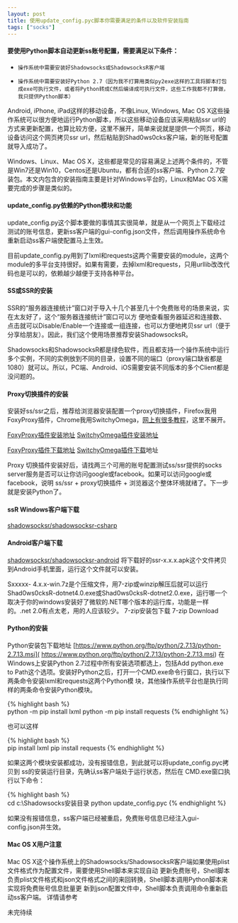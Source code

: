 ```yaml
---
layout: post
title: 使用update_config.pyc脚本你需要满足的条件以及软件安装指南
tags: ["socks"]
---
```


#### 要使用Python脚本自动更新ss账号配置，需要满足以下条件：

-     操作系统中需要安装好Shadowsocks或ShadowsocksR客户端
-     操作系统中需要安装好Python 2.7（因为我不打算用类似py2exe这样的工具将脚本打包成exe可执行文件，或者将Python转成C然后编译成可执行文件，这些工作我都不打算做，我只提供Python脚本）

Android, iPhone, iPad这样的移动设备，不像Linux, Windows, Mac OS X这些操作系统可以很方便地运行Python脚本，所以这些移动设备应该采用粘贴ssr url的方式来更新配置，也算比较方便，这里不展开，简单来说就是提供一个网页，移动设备访问这个网页拷贝ssr url，然后粘贴到Shad0ws0cks客户端，新的账号配置就导入成功了。

Windows、Linux、Mac OS X，这些都是常见的容易满足上述两个条件的，不管是Win7还是Win10，Centos还是Ubuntu，都有合适的ss客户端、Python 2.7安装包。本文内包含的安装指南主要是针对Windows平台的，Linux和Mac OS X需要完成的步骤是类似的。

#### update_config.py依赖的Python模块和功能

update_config.py这个脚本要做的事情其实很简单，就是从一个网页上下载经过测试的账号信息，更新ss客户端的gui-config.json文件，然后调用操作系统命令重新启动ss客户端使配置马上生效。

目前update_config.py用到了lxml和requests这两个需要安装的module，这两个module的多平台支持很好。如果有需要，去掉lxml和requests，只用urllib改改代码也是可以的，依赖越少越便于支持各种平台。

#### SS或SSR的安装

SSR的“服务器连接统计”窗口对于导入十几个甚至几十个免费账号的场景来说，实在太友好了，这个“服务器连接统计”窗口可以方 便地查看服务器延迟和连接数、点击就可以Disable/Enable一个连接或一组连接，也可以方便地拷贝ssr url（便于分享给朋友）。因此，我们这个使用场景推荐安装ShadowsocksR。

Shadowsocks和ShadowsocksR都是绿色软件，而且都支持一个操作系统中运行多个实例，不同的实例放到不同的目录，设置不同的端口（proxy端口缺省都是 1080）就可以。所以，PC端、Android、iOS需要安装不同版本的多个Client都是没问题的。


#### Proxy切换插件的安装
安装好ss/ssr之后，推荐给浏览器安装配置一个proxy切换插件，Firefox我用FoxyProxy插件，Chrome我用SwitchyOmega，[网上有很多教程](https://doub.bid/ss-jc26/)，这里不展开。

[FoxyProxy插件安装地址](https://addons.mozilla.org/en-US/firefox/addon/foxyproxy-standard/) [SwitchyOmega插件安装地址](https://chrome.google.com/webstore/detail/proxy-switchyomega/padekgcemlokbadohgkifijomclgjgif?hl=zh-CN)

[FoxyProxy插件下载地址](https://addons.cdn.mozilla.net/user-media/addons/2464/foxyproxy_standard-4.6.5-fx+sm+tb.xpi) [SwitchyOmega插件下载](https://github.com/FelisCatus/SwitchyOmega/releases)地址

Proxy 切换插件安装好后，请找两三个可用的账号配置测试ss/ssr提供的socks server服务是否可以让你访问google或facebook。如果可以访问google或facebook，说明 ss/ssr + proxy切换插件 + 浏览器这个整体环境就绪了。下一步就是安装Python了。

#### ssR Windows客户端下载
[shadowsocksr/shadowsocksr-csharp](https://github.com/shadowsocksr/shadowsocksr-csharp/releases)

#### Android客户端下载
[shadowsocksr/shadowsocksr-android](https://github.com/shadowsocksr/shadowsocksr-android/releases)
将下载好的ssr-x.x.x.apk这个文件拷贝到Android手机里面，运行这个文件就可以安装。

Sxxxxx- 4.x.x-win.7z是个压缩文件，用7-zip或winzip解压后就可以运行Shad0ws0cksR-dotnet4.0.exe或Shad0ws0cksR-dotnet2.0.exe，运行哪一个取决于你的windows安装好了微软的.NET哪个版本的运行库，功能是一样的。.net 2.0有点太老，用的人应该较少。
7-zip安装包下载 7-zip Download

#### Python的安装

Python安装包下载地址 [https://www.python.org/ftp/python/2.7.13/python-2.7.13.msi]( https://www.python.org/ftp/python/2.7.13/python-2.7.13.msi)
在 Windows上安装Python 2.7过程中所有安装选项都选上，包括Add python.exe to Path这个选项。安装好Python之后，打开一个CMD.exe命令行窗口，执行以下两条命令安装lxml和requests这两个Python模 块，其他操作系统平台也是执行同样的两条命令安装Python模块。

{% highlight bash %}  
    python -m pip install lxml
    python -m pip install requests
{% endhighlight %}  

也可以这样

{% highlight bash %}  
    pip install lxml
    pip install requests
{% endhighlight %}  

如果这两个模块安装都成功，没有报错信息，到此就可以将update_config.pyc拷贝到 ss的安装运行目录，先确认ss客户端处于运行状态，然后在 CMD.exe窗口执行以下命令：

{% highlight bash %}  
    cd c:\Shadowsocks安装目录
    python update_config.pyc
{% endhighlight %}  

如果没有报错信息，ss客户端已经被重启，免费账号信息已经注入gui-config.json并生效。

#### Mac OS X用户注意

Mac OS X这个操作系统上的Shadowsocks/ShadowsocksR客户端如果使用plist文件格式作为配置文件，需要使用Shell脚本来实现自动 更新免费账号，Shell脚本负责plist文件格式和json文件格式之间的来回转换，Shell脚本调用Python脚本来实现将免费账号信息批量更 新到json配置文件中，Shell脚本负责调用命令重新启动ss客户端。
详情请参考

未完待续